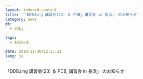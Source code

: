 ```yaml
---
layout: indexed_content
title: '「DDBJing 講習会(23) ＆ PDBj 講習会 in 長浜」 のお知らせ'
category: news
db:
  - ddbj

tags:
  - お知らせ

date: 2010-11-30T12:25:21
lang: ja
---
```


「DDBJing 講習会(23) ＆ PDBj 講習会 in 長浜」 のお知らせ
